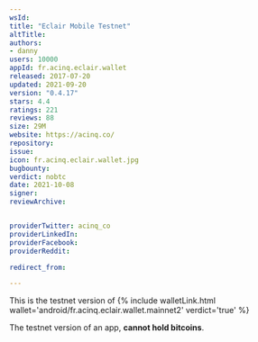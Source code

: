 ```yaml
---
wsId: 
title: "Eclair Mobile Testnet"
altTitle: 
authors:
- danny
users: 10000
appId: fr.acinq.eclair.wallet
released: 2017-07-20
updated: 2021-09-20
version: "0.4.17"
stars: 4.4
ratings: 221
reviews: 88
size: 29M
website: https://acinq.co/
repository: 
issue: 
icon: fr.acinq.eclair.wallet.jpg
bugbounty: 
verdict: nobtc
date: 2021-10-08
signer: 
reviewArchive:


providerTwitter: acinq_co
providerLinkedIn: 
providerFacebook: 
providerReddit: 

redirect_from:

---
```



This is the testnet version of {% include walletLink.html wallet='android/fr.acinq.eclair.wallet.mainnet2' verdict='true' %}

The testnet version of an app, **cannot hold bitcoins**.

